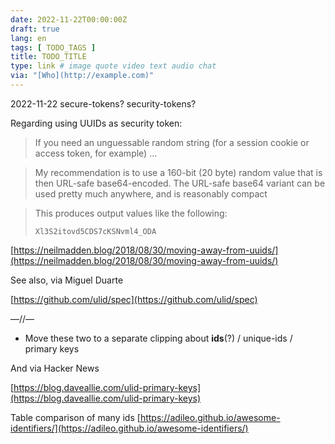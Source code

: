 ```yaml
---
date: 2022-11-22T00:00:00Z
draft: true
lang: en
tags: [ TODO_TAGS ]
title: TODO_TITLE
type: link # image quote video text audio chat
via: "[Who](http://example.com)"
---
```



2022-11-22 secure-tokens? security-tokens?


Regarding using UUIDs as security token:

> If you need an unguessable random string (for a session cookie or access token, for example) …

> My recommendation is to use a 160-bit (20 byte) random value that is then URL-safe base64-encoded. The URL-safe base64 variant can be used pretty much anywhere, and is reasonably compact

> This produces output values like the following:
>
>     Xl3S2itovd5CDS7cKSNvml4_ODA

[https://neilmadden.blog/2018/08/30/moving-away-from-uuids/](https://neilmadden.blog/2018/08/30/moving-away-from-uuids/)

See also, via Miguel Duarte

[https://github.com/ulid/spec](https://github.com/ulid/spec)

—//—

* Move these two to a separate clipping about **ids**(?) / unique-ids / primary keys

And via Hacker News

[https://blog.daveallie.com/ulid-primary-keys](https://blog.daveallie.com/ulid-primary-keys)

Table comparison of many ids
[https://adileo.github.io/awesome-identifiers/](https://adileo.github.io/awesome-identifiers/)

